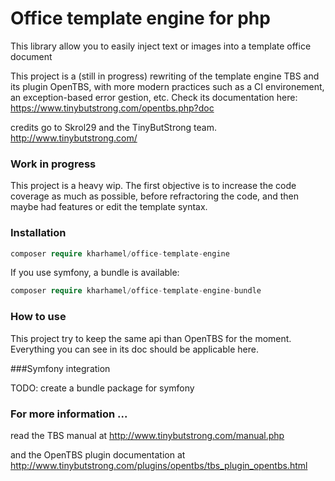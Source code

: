 Office template engine for php
=========================

This library allow you to easily inject text or images into a template office document

This project is a (still in progress) rewriting of the template engine TBS and its plugin OpenTBS, 
with more modern practices such as a CI environement, an exception-based error gestion, etc.
Check its documentation here: https://www.tinybutstrong.com/opentbs.php?doc


credits go to Skrol29 and the TinyButStrong team. http://www.tinybutstrong.com/

### Work in progress

This project is a heavy wip. The first objective is to increase the code coverage as much as possible, before refractoring the code, and then maybe had features or edit the template syntax.

### Installation

```php
composer require kharhamel/office-template-engine
```

If you use symfony, a bundle is available:

```php
composer require kharhamel/office-template-engine-bundle
```

### How to use

This project try to keep the same api than OpenTBS for the moment. Everything you can see in its doc should be applicable here.

###Symfony integration

TODO: create a bundle package for symfony

### For more information ...
read the TBS manual at http://www.tinybutstrong.com/manual.php

and the OpenTBS plugin documentation at http://www.tinybutstrong.com/plugins/opentbs/tbs_plugin_opentbs.html
